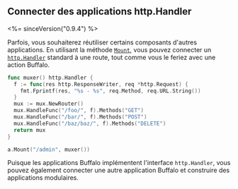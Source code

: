 ## Connecter des applications http.Handler

<%= sinceVersion("0.9.4") %>

Parfois, vous souhaiterez réutiliser certains composants d'autres applications. En utilisant la méthode [`Mount`](https://godoc.org/github.com/gobuffalo/buffalo#App.Mount), vous pouvez connecter un [`http.Handler`](https://golang.org/pkg/net/http/#Handler) standard à une route, tout comme vous le feriez avec une action Buffalo.

```go
func muxer() http.Handler {
  f := func(res http.ResponseWriter, req *http.Request) {
    fmt.Fprintf(res, "%s - %s", req.Method, req.URL.String())
  }
  mux := mux.NewRouter()
  mux.HandleFunc("/foo/", f).Methods("GET")
  mux.HandleFunc("/bar/", f).Methods("POST")
  mux.HandleFunc("/baz/baz/", f).Methods("DELETE")
  return mux
}

a.Mount("/admin", muxer())
```

Puisque les applications Buffalo implémentent l'interface `http.Handler`, vous pouvez également connecter une autre application Buffalo et construire des applications modulaires.
